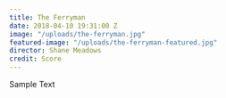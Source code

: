 ```yaml
---
title: The Ferryman
date: 2018-04-10 19:31:00 Z
image: "/uploads/the-ferryman.jpg"
featured-image: "/uploads/the-ferryman-featured.jpg"
director: Shane Meadows
credit: Score
---
```


Sample Text